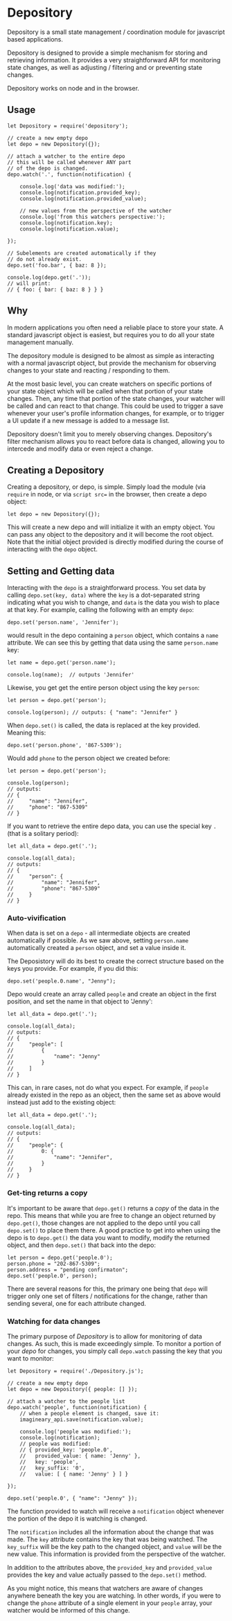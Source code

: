 # Depository

Depository is a small state management / coordination module for
javascript based applications.

Depository is designed to provide a simple mechanism for storing and
retrieving information. It provides a very straightforward API for
monitoring state changes, as well as adjusting / filtering and or
preventing state changes.

Depository works on node and in the browser.

## Usage

    let Depository = require('depository');

    // create a new empty depo
    let depo = new Depository({});

    // attach a watcher to the entire depo
    // this will be called whenever ANY part
    // of the depo is changed.
    depo.watch('.', function(notification) {

        console.log('data was modified:');
        console.log(notification.provided_key);
        console.log(notification.provided_value);

        // new values from the perspective of the watcher
        console.log('from this watchers perspective:');
        console.log(notification.key);
        console.log(notification.value);

    });

    // Subelements are created automatically if they
    // do not already exist.
    depo.set('foo.bar', { baz: 8 });

    console.log(depo.get('.'));
    // will print:
    // { foo: { bar: { baz: 8 } } }

## Why

In modern applications you often need a reliable place to store your
state. A standard javascript object is easiest, but requires you to do
all your state management manually.

The depository module is designed to be almost as simple as interacting
with a normal javascript object, but provide the mechanism for observing
changes to your state and reacting / responding to them.

At the most basic level, you can create watchers on specific portions of
your state object which will be called when that portion of your state
changes. Then, any time that portion of the state changes, your watcher
will be called and can react to that change. This could be used to
trigger a save whenever your user's profile information changes, for
example, or to trigger a UI update if a new message is added to a message list.

Depository doesn't limit you to merely observing changes.  Depository's
filter mechanism allows you to react before data is changed, allowing
you to intercede and modify data or even reject a change.

## Creating a Depository

Creating a depository, or depo, is simple. Simply load the module (via
`require` in node, or via `script src=` in the browser, then create
a depo object:

    let depo = new Depository({});

This will create a new depo and will initialize it with an empty object.
You can pass any object to the depository and it will become the root
object. Note that the initial object provided is directly modified
during the course of interacting with the `depo` object.

## Setting and Getting data

Interacting with the `depo` is a straightforward process. You set
data by calling `depo.set(key, data)` where the `key` is a
dot-separated string indicating what you wish to change, and `data`
is the data you wish to place at that key. For example, calling
the following with an empty `depo`:

    depo.set('person.name', 'Jennifer');

would result in the depo containing a `person` object, which contains
a `name` attribute. We can see this by getting that data using the same
`person.name` key:

    let name = depo.get('person.name');

    console.log(name);  // outputs 'Jennifer'

Likewise, you get get the entire person object using the key `person`:

    let person = depo.get('person');

    console.log(person); // outputs: { "name": "Jennifer" }

When `depo.set()` is called, the data is replaced at the key
provided.  Meaning this:

    depo.set('person.phone', '867-5309');

Would add `phone` to the person object we created before:

    let person = depo.get('person');

    console.log(person);
    // outputs:
    // {
    //     "name": "Jennifer",
    //     "phone": "867-5309"
    // }

If you want to retrieve the entire depo data, you can use
the special key `.` (that is a solitary period):

    let all_data = depo.get('.');

    console.log(all_data);
    // outputs:
    // {
    //     "person": {
    //         "name": "Jennifer",
    //         "phone": "867-5309"
    //     }
    // }

### Auto-vivification

When data is set on a `depo` - all intermediate objects are created
automatically if possible.  As we saw above, setting `person.name`
automatically created a `person` object, and set a value inside it.

The Deposistory will do its best to create the correct structure based
on the keys you provide.  For example, if you did this:

    depo.set('people.0.name', "Jenny");

Depo would create an array called `people` and create an object in the
first position, and set the name in that object to 'Jenny':

    let all_data = depo.get('.');

    console.log(all_data);
    // outputs:
    // {
    //     "people": [
    //         {
    //             "name": "Jenny"
    //         }
    //     ]
    // }

This can, in rare cases, not do what you expect. For example, if
`people` already existed in the repo as an object, then the same
set as above would instead just add to the existing object:

    let all_data = depo.get('.');

    console.log(all_data);
    // outputs:
    // {
    //     "people": {
    //         0: {
    //             "name": "Jennifer",
    //         }
    //     }
    // }

### Get-ting returns a copy

It's important to be aware that `depo.get()` returns a *copy* of the
data in the repo. This means that while you are free to change an object
returned by `depo.get()`, those changes are not applied to the depo
until you call `depo.set()` to place them there.  A good practice
to get into when using the depo is to `depo.get()` the data you want
to modify, modify the returned object, and then `depo.set()` that back
into the depo:

    let person = depo.get('people.0');
    person.phone = "202-867-5309";
    person.address = "pending confirmaton";
    depo.set('people.0', person);

There are several reasons for this, the primary one being that `depo`
will trigger only one set of filters / notifications for the change, rather
than sending several, one for each attribute changed.

### Watching for data changes

The primary purpose of *Depository* is to allow for monitoring of data
changes. As such, this is made exceedingly simple. To monitor a portion
of your *depo* for changes, you simply call `depo.watch` passing the
key that you want to monitor:



    let Depository = require('./Depository.js');

    // create a new empty depo
    let depo = new Depository({ people: [] });

    // attach a watcher to the people list
    depo.watch('people', function(notification) {
        // when a people element is changed, save it:
        imagineary_api.save(notification.value);

        console.log('people was modified:');
        console.log(notification);
        // people was modified:
        // { provided_key: 'people.0',
        //   provided_value: { name: 'Jenny' },
        //   key: 'people',
        //   key_suffix: '0',
        //   value: [ { name: 'Jenny' } ] }

    });

    depo.set('people.0', { "name": "Jenny" });

The function provided to watch will receive a `notification`
object whenever the portion of the depo it is watching is changed.

The `notification` includes all the information about the change
that was made. The `key` attribute contains the key that was
being watched.  The `key_suffix` will be the key path to the changed
object, and `value` will be the new value.  This information is
provided from the perspective of the watcher.

In addition to the attributes above, the `provided_key` and
`provided_value` provides the key and value actually passed to the
`depo.set()` method.

As you might notice, this means that watchers are aware of changes
anywhere beneath the key you are watching. In other words, if you were
to change the `phone` attribute of a single element in your `people` array,
your watcher would be informed of this change.
